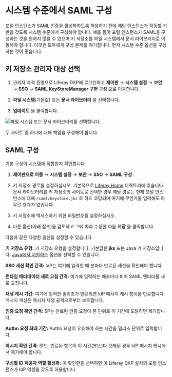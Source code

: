 # 시스템 수준에서 SAML 구성

포털 인스턴스가 SAML 인증을 활성화하도록 허용하기 전에 해당 인스턴스가 작동할 기반을 갖도록 시스템 수준에서 구성해야 합니다. 예를 들어 포털 인스턴스가 SAML을 구성하는 것을 원하지 않을 수 있으며 키 저장소를 파일 시스템에서 문서 라이브러리로 이동해야 합니다. 이것은 모두에게 구성 문제를 야기합니다. 먼저 시스템 수준 옵션을 구성하는 것이 좋습니다.

## 키 저장소 관리자 대상 선택

1. 관리자 자격 증명으로 Liferay DXP에 로그인하고 **제어판** &rarr; **시스템 설정** &rarr; **보안** &rarr; **SSO** &rarr; **SAML KeyStoreManager 구현 구성** 으로 이동합니다.

1. **파일 시스템**(기본값) 또는 **문서 라이브러리** 을 선택합니다.

1. **업데이트** 을 클릭합니다.

![파일 시스템 또는 문서 라이브러리를 선택합니다.](./configuring-saml-at-the-system-level/images/01.png)

두 사이트 중 하나에 대해 백업을 구성해야 합니다.

## SAML 구성

기본 구성이 시스템에 적합한지 확인합니다.

1. **제어판으로 이동** &rarr; **시스템 설정** &rarr; **보안** &rarr; **SSO** &rarr; **SAML 구성** .

1. 키 저장소 경로를 설정하십시오. 기본적으로 [Liferay Home](../../../reference/liferay-home.md) 디렉토리에 있습니다. 문서 라이브러리를 키 저장소의 사이트로 선택한 경우 해당 경로는 현재 포털 인스턴스에 대해 `/saml/keystore.jks` 로 하드 코딩되며 여기에 무언가를 입력해도 아무런 효과가 없습니다.

1. 키 저장소에 액세스하기 위한 비밀번호를 설정하십시오.

1. 다른 옵션(아래 참조)을 검토하고 그에 따라 수정한 다음 **저장** 을 클릭합니다.

다음과 같은 다양한 옵션을 설정할 수 있습니다.

**키 저장소 유형:** 키 저장소 유형을 설정합니다. 기본값은 **jks** 또는 Java 키 저장소입니다. [Java에서 지원하는](https://docs.oracle.com/en/java/javase/11/docs/specs/security/standard-names.html#keystore-types) 옵션을 선택할 수 있습니다.

**SSO 세션 확인 간격:** IdP는 여기에 입력한 매 분마다 만료된 세션을 확인해야 합니다. 

**런타임 메타데이터 새로 고침 간격:** 여기에 입력하는 매초마다 피어 SAML 엔터티를 새로 고칩니다. 

**재생 캐시 기간:** 여기에 입력한 밀리초가 만료되면 IdP 메시지 캐시 항목을 만료합니다. 메시지 캐싱은 메시지 재생 공격으로부터 보호합니다. 

**인증 요청 확인 간격:** SP는 만료된 인증 요청이 분 단위로 이 기간에 도달하면 제거합니다. 

**Authn 요청 최대 기간:** Authn 요청이 유효해야 하는 시간을 밀리초 단위로 입력합니다. 

**메시지 확인 간격:** SP는 만료된 항목이 이 시간(분)보다 오래된 경우 IdP 메시지 캐시에서 제거해야 합니다. 

**구성할 ID 제공자 역할 활성화:** 이 확인란을 선택하면 이 Liferay DXP 설치의 포털 인스턴스가 IdP 역할을 갖도록 허용합니다. 
